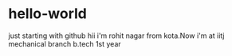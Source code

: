 # hello-world
just starting with github
hii i'm rohit nagar from kota.Now i'm at iitj mechanical branch b.tech 1st year
